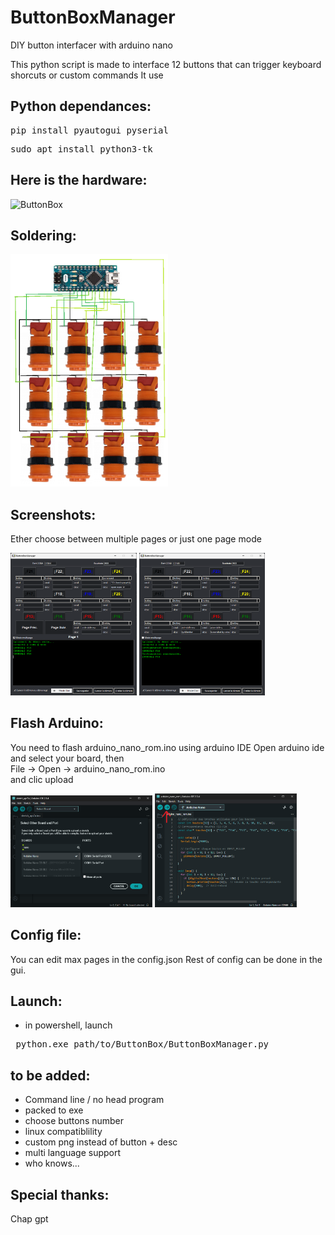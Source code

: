 # ButtonBoxManager
DIY button interfacer with arduino nano 

This python script is made to interface 12 buttons that can trigger keyboard shorcuts or custom commands
It use 

Python dependances:
 -
 <pre>pip install pyautogui pyserial</pre>
 <pre>sudo apt install python3-tk</pre>

Here is the hardware:  
 -
<img src="png/ButtonBox.png" alt="ButtonBox" width="50%"/>

Soldering:
 -
<img src="png/soldering.png" alt="Soldering" width="50%"/>



Screenshots:
 -
Ether choose between multiple pages or just one page mode
<div align="left">
  <img src="png/screen1.png" alt="Image 1" width="40%"/>
  <img src="png/screen2.png" alt="Image 2" width="40%"/>
</div>

Flash Arduino:
 -
You need to flash arduino_nano_rom.ino using arduino IDE
 Open arduino ide and select your board, then  
 File -> Open -> arduino_nano_rom.ino  
 and clic upload  
<div align="left">
  <img src="png/arduinoIDEinstall1.png" alt="install1" width="45%"/>
  <img src="png/arduinoIDEinstall2.png" alt="install2" width="45%"/>
</div>

Config file:
 -
You can edit max pages in the config.json 
Rest of config can be done in the gui.

Launch:
 -
 - in powershell, launch
 <pre> python.exe path/to/ButtonBox/ButtonBoxManager.py </pre>

to be added:
 -
- Command line / no head program
- packed to exe
- choose buttons number
- linux compatiblility
- custom png instead of button + desc
- multi language support
- who knows...

Special thanks:
 -
 Chap gpt
